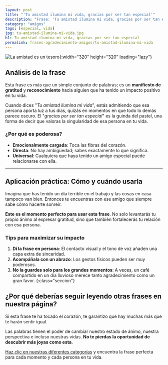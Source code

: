 ```yaml
---
layout: post
title: "'Tu amistad ilumina mi vida, gracias por ser tan especial'"
description: "Frase: 'Tu amistad ilumina mi vida, gracias por ser tan especial': Cómo una frase puede fortalecer los lazos de una amistad que siempre está para ti"
category: "amigos"
tags: [especial, vida]
jpg: tu-amistad-ilumina-mi-vida.jpg
h1: Tu amistad ilumina mi vida, gracias por ser tan especial
permalink: frases-agradecimiento-amigos/tu-amistad-ilumina-mi-vida
---
```

![La amistad es un tesoro]({{'img/blog/tu-amistad-ilumina-mi-vida.webp'|relative_url}}){:width="320" height="320" loading="lazy"}

## Análisis de la frase

Esta frase es más que un simple conjunto de palabras; es un **manifiesto de gratitud** y **reconocimiento** hacia alguien que ha tenido un impacto positivo en tu vida.

Cuando dices "*Tu amistad ilumina mi vida*", estás admitiendo que esa persona aporta luz a tus días, quizás en momentos en que todo lo demás parece oscuro. El "*gracias por ser tan especial*" es la guinda del pastel, una forma de decir que valoras la singularidad de esa persona en tu vida.

### ¿Por qué es poderosa?

- **Emocionalmente cargada**: Toca las fibras del corazón.
- **Directa**: No hay ambigüedad; sabes exactamente lo que significa.
- **Universal**: Cualquiera que haya tenido un amigo especial puede relacionarse con ella.

----

## Aplicación práctica: Cómo y cuándo usarla

Imagina que has tenido un día terrible en el trabajo y las cosas en casa tampoco van bien. Entonces te encuentras con ese amigo que siempre sabe cómo hacerte sonreír.

**Este es el momento perfecto para usar esta frase**. No solo levantarás tu propio ánimo al expresar gratitud, sino que también fortalecerás tu relación con esa persona.

### Tips para maximizar su impacto

1. **Di la frase en persona**: El contacto visual y el tono de voz añaden una capa extra de sinceridad.
2. **Acompáñala con un abrazo**: Los gestos físicos pueden ser muy poderosos.
3. **No la guardes solo para los grandes momentos**: A veces, un café compartido en un día lluvioso merece tanto agradecimiento como un gran favor.
{:class="seccion"}

## ¿Por qué deberías seguir leyendo otras frases en nuestra página?

Si esta frase te ha tocado el corazón, te garantizo que hay muchas más que te harán sentir igual.

Las palabras tienen el poder de cambiar nuestro estado de ánimo, nuestra perspectiva e incluso nuestras vidas. **No te pierdas la oportunidad de descubrir más joyas como esta**.

[Haz clic en nuestras diferentes categorías]({{'reflexiones'|relative_url}}) y encuentra la frase perfecta para cada momento y cada persona en tu vida.
